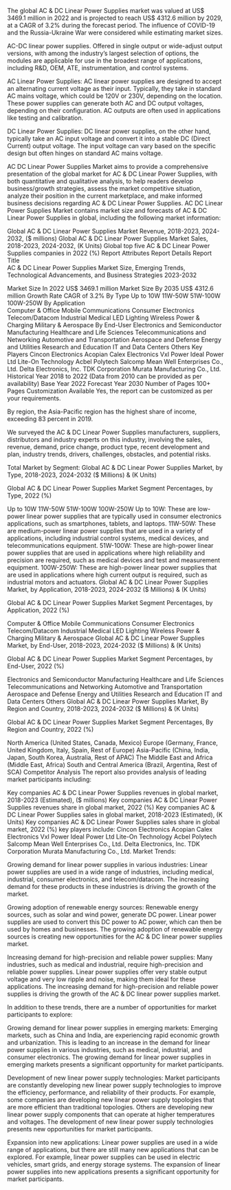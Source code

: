 The global AC & DC Linear Power Supplies market was valued at US$ 3469.1 million in 2022 and is projected to reach US$ 4312.6 million by 2029, at a CAGR of 3.2% during the forecast period. The influence of COVID-19 and the Russia-Ukraine War were considered while estimating market sizes.

AC-DC linear power supplies. Offered in single output or wide-adjust output versions, with among the industry’s largest selection of options, the modules are applicable for use in the broadest range of applications, including R&D, OEM, ATE, instrumentation, and control systems.

AC Linear Power Supplies:
AC linear power supplies are designed to accept an alternating current voltage as their input. Typically, they take in standard AC mains voltage, which could be 120V or 230V, depending on the location. These power supplies can generate both AC and DC output voltages, depending on their configuration. AC outputs are often used in applications like testing and calibration.

DC Linear Power Supplies:
DC linear power supplies, on the other hand, typically take an AC input voltage and convert it into a stable DC (Direct Current) output voltage. The input voltage can vary based on the specific design but often hinges on standard AC mains voltage.



AC DC Linear Power Supplies Market aims to provide a comprehensive presentation of the global market for AC & DC Linear Power Supplies, with both quantitative and qualitative analysis, to help readers develop business/growth strategies, assess the market competitive situation, analyze their position in the current marketplace, and make informed business decisions regarding AC & DC Linear Power Supplies. AC DC Linear Power Supplies Market contains market size and forecasts of AC & DC Linear Power Supplies in global, including the following market information:

Global AC & DC Linear Power Supplies Market Revenue, 2018-2023, 2024-2032, ($ millions)
Global AC & DC Linear Power Supplies Market Sales, 2018-2023, 2024-2032, (K Units)
Global top five AC & DC Linear Power Supplies companies in 2022 (%)
Report Attributes	Report Details
Report Title	
AC & DC Linear Power Supplies Market Size, Emerging Trends, Technological Advancements, and Business Strategies 2023-2032

Market Size In 2022	US$ 3469.1 million
Market Size By 2035	US$ 4312.6 million
Growth Rate	CAGR of 3.2%
By Type	
Up to 10W
11W-50W
51W-100W
100W-250W
By Application	
Computer & Office
Mobile Communications
Consumer Electronics
Telecom/Datacom
Industrial
Medical
LED Lighting
Wireless Power & Charging
Military & Aerospace
By End-User	
Electronics and Semiconductor Manufacturing
Healthcare and Life Sciences
Telecommunications and Networking
Automotive and Transportation
Aerospace and Defense
Energy and Utilities
Research and Education
IT and Data Centers
Others
Key Players	
Cincon Electronics
Acopian
Calex Electronics
VxI Power
Ideal Power Ltd
Lite-On Technology
Acbel Polytech
Salcomp
Mean Well Enterprises Co., Ltd.
Delta Electronics, Inc.
TDK Corporation
Murata Manufacturing Co., Ltd.
Historical Year	2018 to 2022 (Data from 2010 can be provided as per availability)
Base Year	2022
Forecast Year	2030
Number of Pages	100+ Pages
Customization Available	Yes, the report can be customized as per your requirements.
 

By region, the Asia-Pacific region has the highest share of income, exceeding 83 percent in 2019.

We surveyed the AC & DC Linear Power Supplies manufacturers, suppliers, distributors and industry experts on this industry, involving the sales, revenue, demand, price change, product type, recent development and plan, industry trends, drivers, challenges, obstacles, and potential risks.

Total Market by Segment:
Global AC & DC Linear Power Supplies Market, by Type, 2018-2023, 2024-2032 ($ Millions) & (K Units)

Global AC & DC Linear Power Supplies Market Segment Percentages, by Type, 2022 (%)

Up to 10W
11W-50W
51W-100W
100W-250W
Up to 10W: These are low-power linear power supplies that are typically used in consumer electronics applications, such as smartphones, tablets, and laptops.
11W-50W: These are medium-power linear power supplies that are used in a variety of applications, including industrial control systems, medical devices, and telecommunications equipment.
51W-100W: These are high-power linear power supplies that are used in applications where high reliability and precision are required, such as medical devices and test and measurement equipment.
100W-250W: These are high-power linear power supplies that are used in applications where high current output is required, such as industrial motors and actuators.
Global AC & DC Linear Power Supplies Market, by Application, 2018-2023, 2024-2032 ($ Millions) & (K Units)

Global AC & DC Linear Power Supplies Market Segment Percentages, by Application, 2022 (%)

Computer & Office
Mobile Communications
Consumer Electronics
Telecom/Datacom
Industrial
Medical
LED Lighting
Wireless Power & Charging
Military & Aerospace
Global AC & DC Linear Power Supplies Market, by End-User, 2018-2023, 2024-2032 ($ Millions) & (K Units)

Global AC & DC Linear Power Supplies Market Segment Percentages, by End-User, 2022 (%)

Electronics and Semiconductor Manufacturing
Healthcare and Life Sciences
Telecommunications and Networking
Automotive and Transportation
Aerospace and Defense
Energy and Utilities
Research and Education
IT and Data Centers
Others
Global AC & DC Linear Power Supplies Market, By Region and Country, 2018-2023, 2024-2032 ($ Millions) & (K Units)

Global AC & DC Linear Power Supplies Market Segment Percentages, By Region and Country, 2022 (%)

North America (United States, Canada, Mexico)
Europe (Germany, France, United Kingdom, Italy, Spain, Rest of Europe)
Asia-Pacific (China, India, Japan, South Korea, Australia, Rest of APAC)
The Middle East and Africa (Middle East, Africa)
South and Central America (Brazil, Argentina, Rest of SCA)
Competitor Analysis
The report also provides analysis of leading market participants including:

Key companies AC & DC Linear Power Supplies revenues in global market, 2018-2023 (Estimated), ($ millions)
Key companies AC & DC Linear Power Supplies revenues share in global market, 2022 (%)
Key companies AC & DC Linear Power Supplies sales in global market, 2018-2023 (Estimated), (K Units)
Key companies AC & DC Linear Power Supplies sales share in global market, 2022 (%)
 key players include:
Cincon Electronics
Acopian
Calex Electronics
VxI Power
Ideal Power Ltd
Lite-On Technology
Acbel Polytech
Salcomp
Mean Well Enterprises Co., Ltd.
Delta Electronics, Inc.
TDK Corporation
Murata Manufacturing Co., Ltd.
Market Trends:

Growing demand for linear power supplies in various industries: Linear power supplies are used in a wide range of industries, including medical, industrial, consumer electronics, and telecom/datacom. The increasing demand for these products in these industries is driving the growth of the market.

Growing adoption of renewable energy sources: Renewable energy sources, such as solar and wind power, generate DC power. Linear power supplies are used to convert this DC power to AC power, which can then be used by homes and businesses. The growing adoption of renewable energy sources is creating new opportunities for the AC & DC linear power supplies market.

Increasing demand for high-precision and reliable power supplies: Many industries, such as medical and industrial, require high-precision and reliable power supplies. Linear power supplies offer very stable output voltage and very low ripple and noise, making them ideal for these applications. The increasing demand for high-precision and reliable power supplies is driving the growth of the AC & DC linear power supplies market.

In addition to these trends, there are a number of opportunities for market participants to explore:

Growing demand for linear power supplies in emerging markets: Emerging markets, such as China and India, are experiencing rapid economic growth and urbanization. This is leading to an increase in the demand for linear power supplies in various industries, such as medical, industrial, and consumer electronics. The growing demand for linear power supplies in emerging markets presents a significant opportunity for market participants.

Development of new linear power supply technologies: Market participants are constantly developing new linear power supply technologies to improve the efficiency, performance, and reliability of their products. For example, some companies are developing new linear power supply topologies that are more efficient than traditional topologies. Others are developing new linear power supply components that can operate at higher temperatures and voltages. The development of new linear power supply technologies presents new opportunities for market participants.

Expansion into new applications: Linear power supplies are used in a wide range of applications, but there are still many new applications that can be explored. For example, linear power supplies can be used in electric vehicles, smart grids, and energy storage systems. The expansion of linear power supplies into new applications presents a significant opportunity for market participants.

